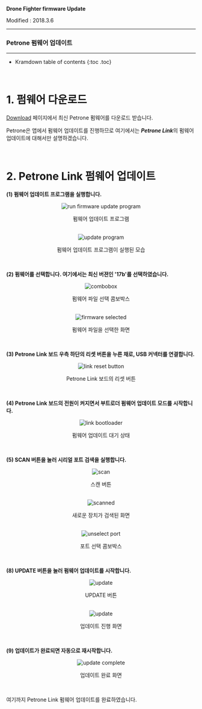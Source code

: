 **Drone Fighter firmware Update**

Modified : 2018.3.6

---

<h3>Petrone 펌웨어 업데이트</h3>

---

* Kramdown table of contents
{:toc .toc}

<br>

# 1. 펌웨어 다운로드

[Download](/download/) 페이지에서 최신 Petrone 펌웨어를 다운로드 받습니다.

Petrone은 앱에서 펌웨어 업데이트를 진행하므로 여기에서는 ***Petrone Link***의 펌웨어 업데이트에 대해서만 설명하겠습니다.


<br>


# 2. Petrone Link 펌웨어 업데이트

<b>(1) 펌웨어 업데이트 프로그램을 실행합니다.</b>

<div align="center">
    <img src="0_link_1_folder.jpg" alt="run firmware update program">
    <p>펌웨어 업데이트 프로그램</p>
</div>
<br>

<div align="center">
    <img src="0_link_2_program.jpg" alt="update program">
    <p>펌웨어 업데이트 프로그램이 실행된 모습</p>
</div>
<br>

<b>(2) 펌웨어를 선택합니다. 여기에서는 최신 버젼인 '17b'를 선택하였습니다.</b>

<div align="center">
    <img src="0_link_3_combobox.jpg" alt="combobox">
    <p>펌웨어 파일 선택 콤보박스</p>
</div>
<br>

<div align="center">
    <img src="0_link_4_fileselected.jpg" alt="firmware selected">
    <p>펌웨어 파일을 선택한 화면</p>
</div>
<br>

<b>(3) Petrone Link 보드 우측 하단의 리셋 버튼을 누른 채로, USB 커넥터를 연결합니다.</b>

<div align="center">
    <img src="0_link_5_resetbutton.jpg" alt="link reset button">
    <p>Petrone Link 보드의 리셋 버튼</p>
</div>
<br>

<b>(4) Petrone Link 보드의 전원이 켜지면서 부트로더 펌웨어 업데이트 모드를 시작합니다.</b>

<div align="center">
    <img src="0_link_6_bootloader.jpg" alt="link bootloader">
    <p>펌웨어 업데이트 대기 상태</p>
</div>
<br>

<b>(5) SCAN 버튼을 눌러 시리얼 포트 검색을 실행합니다.</b>

<div align="center">
    <img src="0_link_7_scan.jpg" alt="scan">
    <p>스캔 버튼</p>
</div>
<br>

<div align="center">
    <img src="0_link_8_scanned.jpg" alt="scanned">
    <p>새로운 장치가 검색된 화면</p>
</div>
<br>

<div align="center">
    <img src="0_link_9_portcombobox.jpg" alt="unselect port">
    <p>포트 선택 콤보박스</p>
</div>
<br>

<b>(8) UPDATE 버튼을 눌러 펌웨어 업데이트를 시작합니다.</b>

<div align="center">
    <img src="0_link_10_updatebutton.jpg" alt="update">
    <p>UPDATE 버튼</p>
</div>
<br>

<div align="center">
    <img src="0_link_11_update.jpg" alt="update">
    <p>업데이트 진행 화면</p>
</div>
<br>

<b>(9) 업데이트가 완료되면 자동으로 재시작합니다.</b>

<div align="center">
    <img src="0_link_12_updatecomplete.jpg" alt="update complete">
    <p>업데이트 완료 화면</p>
</div>
<br>


여기까지 Petrone Link 펌웨어 업데이트를 완료하였습니다.

